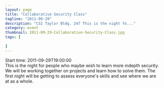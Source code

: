 ```yaml
---
layout: page 
title: "Collaborative Security Class"
tagline: "2011-09-29"
description: "CSI Taylor Bldg. 247 This is the night fo..."
category: event
thumbnail: 2011-09-29-Collaborative-Security-Class.jpg
tags: [
	
]
---
```


Start time: 2011-09-29T19:00:00  
This is the night for people who maybe wish to learn more indepth security.  We will be working together on projects and learn how to solve them.  The first night will be getting to assess everyone's skills and see where we are at as a whole.  
